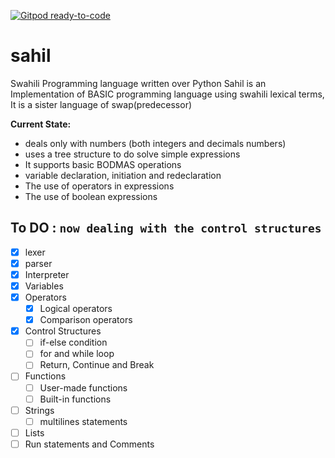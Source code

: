 [![Gitpod ready-to-code](https://img.shields.io/badge/Gitpod-ready--to--code-blue?logo=gitpod)](https://gitpod.io/#https://github.com/ibnsultan/sahil)

# sahil
Swahili Programming language written over Python
Sahil is an Implementation of BASIC programming language using swahili lexical terms, It is a sister language of swap(predecessor)

**Current State:** 
- deals only with numbers (both integers and decimals numbers)
- uses a tree structure to do solve simple expressions
- It supports basic BODMAS operations
- variable declaration, initiation and redeclaration
- The use of operators in expressions
- The use of boolean expressions

## To DO  : `now dealing with the control structures`
- [X] lexer
- [x] parser
- [x] Interpreter
- [x] Variables
- [x] Operators
  - [x] Logical operators
  - [x] Comparison operators
- [x] Control Structures
  - [ ] if-else condition
  - [ ] for and while loop
  - [ ] Return, Continue and Break
- [ ] Functions
  - [ ] User-made functions
  - [ ] Built-in functions
- [ ] Strings
  - [ ] multilines statements
- [ ] Lists
- [ ] Run statements and Comments
